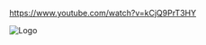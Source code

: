 https://www.youtube.com/watch?v=kCjQ9PrT3HY

![Logo](https://raw.github.com/jdix/raspBadge/master/docs/badgepurple.jpg)
